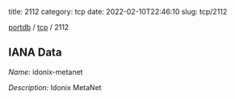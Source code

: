 title: 2112
category: tcp
date: 2022-02-10T22:46:10
slug: tcp/2112

[portdb](/) / [tcp](/category/tcp.html) / 2112


## IANA Data

_Name:_ idonix-metanet

_Description:_ Idonix MetaNet

